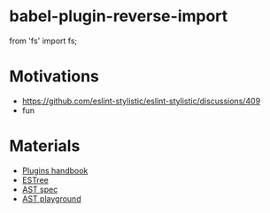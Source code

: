 # babel-plugin-reverse-import
from 'fs' import fs;

# Motivations
- https://github.com/eslint-stylistic/eslint-stylistic/discussions/409
- fun

# Materials
- [Plugins handbook](https://github.com/jamiebuilds/babel-handbook/blob/master/translations/en/plugin-handbook.md)
- [ESTree](https://github.com/estree/estree)
- [AST spec](https://github.com/babel/babylon/blob/master/ast/spec.md)
- [AST playground](https://astexplorer.net/)
